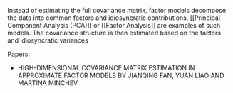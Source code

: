 Instead of estimating the full covariance matrix, factor models decompose the data into common factors and idiosyncratic contributions. [[Principal Component Analysis (PCA)]] or [[Factor Analysis]] are examples of such models. The covariance structure is then estimated based on the factors and idiosyncratic variances

Papers:
- HIGH-DIMENSIONAL COVARIANCE MATRIX ESTIMATION IN APPROXIMATE FACTOR MODELS BY JIANQING FAN, YUAN LIAO AND MARTINA MINCHEV
